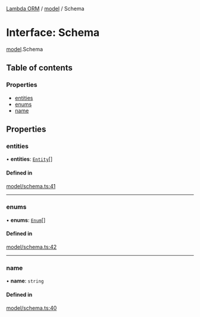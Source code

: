 [Lambda ORM](../README.md) / [model](../modules/model.md) / Schema

# Interface: Schema

[model](../modules/model.md).Schema

## Table of contents

### Properties

- [entities](model.Schema.md#entities)
- [enums](model.Schema.md#enums)
- [name](model.Schema.md#name)

## Properties

### entities

• **entities**: [`Entity`](model.Entity.md)[]

#### Defined in

[model/schema.ts:41](https://github.com/FlavioLionelRita/lambda-orm/blob/daf3ab1/src/orm/model/schema.ts#L41)

___

### enums

• **enums**: [`Enum`](model.Enum.md)[]

#### Defined in

[model/schema.ts:42](https://github.com/FlavioLionelRita/lambda-orm/blob/daf3ab1/src/orm/model/schema.ts#L42)

___

### name

• **name**: `string`

#### Defined in

[model/schema.ts:40](https://github.com/FlavioLionelRita/lambda-orm/blob/daf3ab1/src/orm/model/schema.ts#L40)
